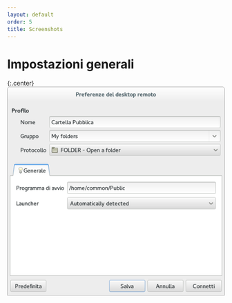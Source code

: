 ```yaml
---
layout: default
order: 5
title: Screenshots
---
```

# Impostazioni generali

{:.center}
![Impostazioni generali](/resources/remmina-plugin-folder/archive/latest/italian/general.png)